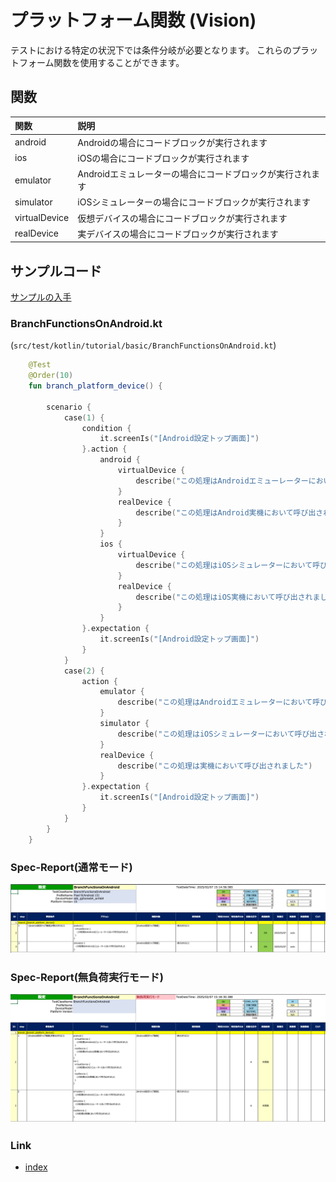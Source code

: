 # プラットフォーム関数 (Vision)

テストにおける特定の状況下では条件分岐が必要となります。
これらのプラットフォーム関数を使用することができます。

## 関数

| 関数            | 説明                               |
|:--------------|:---------------------------------|
| android       | Androidの場合にコードブロックが実行されます        |
| ios           | iOSの場合にコードブロックが実行されます            |
| emulator      | Androidエミュレーターの場合にコードブロックが実行されます |
| simulator     | iOSシミュレーターの場合にコードブロックが実行されます     |
| virtualDevice | 仮想デバイスの場合にコードブロックが実行されます         |
| realDevice    | 実デバイスの場合にコードブロックが実行されます          |

## サンプルコード

[サンプルの入手](../../../getting_samples_ja.md)

### BranchFunctionsOnAndroid.kt

(`src/test/kotlin/tutorial/basic/BranchFunctionsOnAndroid.kt`)

```kotlin
    @Test
    @Order(10)
    fun branch_platform_device() {

        scenario {
            case(1) {
                condition {
                    it.screenIs("[Android設定トップ画面]")
                }.action {
                    android {
                        virtualDevice {
                            describe("この処理はAndroidエミューレーターにおいて呼び出されました")
                        }
                        realDevice {
                            describe("この処理はAndroid実機において呼び出されました")
                        }
                    }
                    ios {
                        virtualDevice {
                            describe("この処理はiOSシミュレーターにおいて呼び出されました")
                        }
                        realDevice {
                            describe("この処理はiOS実機において呼び出されました")
                        }
                    }
                }.expectation {
                    it.screenIs("[Android設定トップ画面]")
                }
            }
            case(2) {
                action {
                    emulator {
                        describe("この処理はAndroidエミュレーターにおいて呼び出されました")
                    }
                    simulator {
                        describe("この処理はiOSシミュレーターにおいて呼び出されました")
                    }
                    realDevice {
                        describe("この処理は実機において呼び出されました")
                    }
                }.expectation {
                    it.screenIs("[Android設定トップ画面]")
                }
            }
        }
    }
```

### Spec-Report(通常モード)

![](_images/branch_functions_normal_ja.png)

### Spec-Report(無負荷実行モード)

![](_images/branch_functions_no_load_run_ja.png)

### Link

- [index](../../../../index_ja.md)


